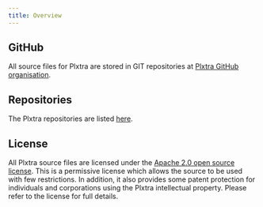 ```yaml
---
title: Overview
---
```


## GitHub

All source files for Plxtra are stored in GIT repositories at [Plxtra GitHub organisation](https://github.com/plxtra).

## Repositories

The Plxtra repositories are listed [here](./repositories/).

## License

All Plxtra source files are licensed under the [Apache 2.0 open source license](https://www.apache.org/licenses/LICENSE-2.0).  This is a permissive license which allows the source to be used with few restrictions. In addition, it also provides some patent protection for individuals and corporations using the Plxtra intellectual property.  Please refer to the license for full details.
